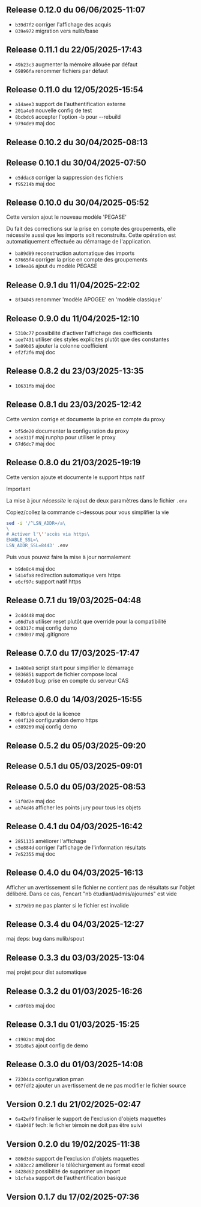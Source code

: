 ## Release 0.12.0 du 06/06/2025-11:07

* `b39d7f2` corriger l'affichage des acquis
* `039e972` migration vers nulib/base

## Release 0.11.1 du 22/05/2025-17:43

* `49b23c3` augmenter la mémoire allouée par défaut
* `69896fa` renommer fichiers par défaut

## Release 0.11.0 du 12/05/2025-15:54

* `a14aee3` support de l'authentification externe
* `201a4e0` nouvelle config de test
* `8bcbdc6` accepter l'option -b pour --rebuild
* `9794de9` maj doc

## Release 0.10.2 du 30/04/2025-08:13

## Release 0.10.1 du 30/04/2025-07:50

* `e5ddac8` corriger la suppression des fichiers
* `f95214b` maj doc

## Release 0.10.0 du 30/04/2025-05:52

Cette version ajout le nouveau modèle 'PEGASE'

Du fait des corrections sur la prise en compte des groupements, elle nécessite
aussi que les imports soit reconstruits. Cette opération est automatiquement
effectuée au démarrage de l'application.

* `ba89d89` reconstruction automatique des imports
* `67665f4` corriger la prise en compte des groupements
* `1d9ea16` ajout du modèle PEGASE

## Release 0.9.1 du 11/04/2025-22:02

* `8f34045` renommer 'modèle APOGEE' en 'modèle classique'

## Release 0.9.0 du 11/04/2025-12:10

* `5310c77` possibilité d'activer l'affichage des coefficients
* `aee7431` utiliser des styles explicites plutôt que des constantes
* `5a09b05` ajouter la colonne coefficient
* `ef2f2f6` maj doc

## Release 0.8.2 du 23/03/2025-13:35

* `10631fb` maj doc

## Release 0.8.1 du 23/03/2025-12:42

Cette version corrige et documente la prise en compte du proxy

* `bf5de20` documenter la configuration du proxy
* `ace311f` maj runphp pour utiliser le proxy
* `67d6dc7` maj doc

## Release 0.8.0 du 21/03/2025-19:19

Cette version ajoute et documente le support https natif

> [!IMPORTANT]
> La mise à jour *nécessite* le rajout de deux paramètres dans le fichier `.env`
>
> Copiez/collez la commande ci-dessous pour vous simplifier la vie
~~~sh
sed -i '/^LSN_ADDR=/a\
\
# Activer l'\''accès via https\
ENABLE_SSL=\
LSN_ADDR_SSL=8443' .env
~~~
Puis vous pouvez faire la mise à jour normalement

* `b9de8c4` maj doc
* `5414fa8` redirection automatique vers https
* `e6cf97c` support natif https

## Release 0.7.1 du 19/03/2025-04:48

* `2c4d448` maj doc
* `a66d7e8` utiliser reset plutôt que override pour la compatibilité
* `0c8317c` maj config demo
* `c39d037` maj .gitignore

## Release 0.7.0 du 17/03/2025-17:47

* `1a408e8` script start pour simplifier le démarrage
* `9836851` support de fichier compose local
* `03da6d0` bug: prise en compte du serveur CAS

## Release 0.6.0 du 14/03/2025-15:55

* `fb0bfcb` ajout de la licence
* `e04f120` configuration demo https
* `e389269` maj config demo

## Release 0.5.2 du 05/03/2025-09:20

## Release 0.5.1 du 05/03/2025-09:01

## Release 0.5.0 du 05/03/2025-08:53

* `51f0d2e` maj doc
* `ab74d46` afficher les points jury pour tous les objets

## Release 0.4.1 du 04/03/2025-16:42

* `2851135` améliorer l'affichage
* `c5e884d` corriger l'affichage de l'information résultats
* `7e52355` maj doc

## Release 0.4.0 du 04/03/2025-16:13

Afficher un avertissement si le fichier ne contient pas de résultats sur l'objet
délibéré. Dans ce cas, l'encart "nb étudiant/admis/ajournés" est vide

* `3179db9` ne pas planter si le fichier est invalide

## Release 0.3.4 du 04/03/2025-12:27

maj deps: bug dans nulib/spout

## Release 0.3.3 du 03/03/2025-13:04

maj projet pour dist automatique

## Release 0.3.2 du 01/03/2025-16:26

* `ca9f8bb` maj doc

## Release 0.3.1 du 01/03/2025-15:25

* `c1902ac` maj doc
* `391d8e5` ajout config de demo

## Release 0.3.0 du 01/03/2025-14:08

* `72304da` configuration pman
* `067fdf2` ajouter un avertissement de ne pas modifier le fichier source

## Version 0.2.1 du 21/02/2025-02:47

* `6a42ef9` finaliser le support de l'exclusion d'objets maquettes
* `41a040f` tech: le fichier témoin ne doit pas être suivi

## Version 0.2.0 du 19/02/2025-11:38

* `886d3de` support de l'exclusion d'objets maquettes
* `a303cc2` améliorer le téléchargement au format excel
* `8428d62` possibilité de supprimer un import
* `b1cfaba` support de l'authentification basique

## Version 0.1.7 du 17/02/2025-07:36
